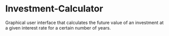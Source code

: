 # Investment-Calculator
Graphical user interface that calculates the future value of an investment at a given interest rate for a certain number of years.  
